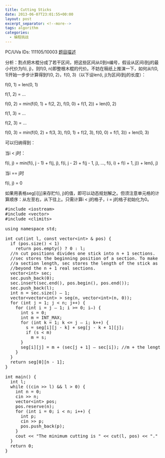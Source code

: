 ```yaml
---
title: Cutting Sticks
date: 2013-06-07T23:01:55+00:00
layout: post
excerpt_separator: <!--more-->
tags: algorithm
categories:
  - 编程挑战
---
```

PC/UVa IDs: 111105/10003 <a href="http://uva.onlinejudge.org/index.php?option=com_onlinejudge&#038;Itemid=8&#038;category=39&#038;page=show_problem&#038;problem=944" target="_blank">题目描述</a>

分析：割点把木棍分成了若干区间，把这些区间从0到n编号，假设从区间i到j的最小代价为f(i, j)，则f(0, n)即整根木棍的代价。不妨在稿纸上推演一下，如何从f(0, 1)开始一步步计算得到f(0, 2)，f(0, 3)（以下设len(i, j)为区间i到j的长度）：
  
f(0, 1) = len(0, 1)
  
f(1, 2) = &#8230;
  
f(0, 2) = min(f(0, 1) + f(2, 2), f(0, 0) + f(1, 2)) + len(0, 2)
  
f(1, 3) = &#8230;
  
f(2, 3) = &#8230;
  
f(0, 3) = min(f(0, 2) + f(3, 3), f(0, 1) + f(2, 3), f(0, 0) + f(1, 3)) + len(0, 3)
  
可以归纳得到：<!--more-->


  
当i < j时：
  
f(i, j) = min(f(i, j - 1) + f(j, j), f(i, j - 2) + f(j - 1, j), ..., f(i, i) + f(i + 1, j)) + len(i, j)
  
当i == j时
  
f(i, j) = 0
  
如果用表格seg\[i\]\[j\]来存贮f(i, j)的值，即可以动态规划解之。但须注意单元格的计算顺序：从左至右，从下往上。只需计算i < j的格子，i = j的格子初始化为0。

<pre class="brush: cpp; title: ; notranslate" title="">#include &lt;iostream&gt;
#include &lt;vector&gt;
#include &lt;climits&gt;

using namespace std;

int cut(int l, const vector&lt;int&gt; & pos) {
  if (pos.size() &lt; 1)
    return pos.empty() ? 0 : l;
  //n cut positions divides one stick into n + 1 sections.
  //sec stores the beginning position of a section. To make it easy to calculate
  //a section length, sec stores the length of the stick as the begnning of a section
  //beyond the n + 1 real sections.
  vector&lt;int&gt; sec;
  sec.push_back(0);
  sec.insert(sec.end(), pos.begin(), pos.end());
  sec.push_back(l);
  int n = sec.size() &#8211; 1;
  vector&lt;vector&lt;int&gt; &gt; seg(n, vector&lt;int&gt;(n, 0));
  for (int j = 1; j &lt; n; j++) {
    for (int i = j &#8211; 1; i &gt;= 0; i&#8211;) {
      int s = 0;
      int m = INT_MAX;
      for (int k = 1; k &lt;= j &#8211; i; k++) {
        s = seg[i][j - k] + seg[j - k + 1][j];
        if (s &lt; m)
          m = s;
      }
      seg[i][j] = m + (sec[j + 1] &#8211; sec[i]); //m + the length of sections from i to j
    }
  }
  return seg[0][n - 1];
}

int main() {
  int l;
  while ((cin &gt;&gt; l) && l &gt; 0) {
    int n = 0;
    cin &gt;&gt; n;
    vector&lt;int&gt; pos;
    pos.reserve(n);
    for (int i = 0; i &lt; n; i++) {
      int p;
      cin &gt;&gt; p;
      pos.push_back(p);
    }
    cout &lt;&lt; "The minimum cutting is " &lt;&lt; cut(l, pos) &lt;&lt; "." &lt;&lt; endl;
  }
  return 0;
}
</pre>

